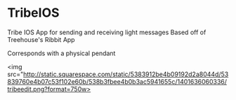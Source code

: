 TribeIOS
========

Tribe IOS App for sending and receiving light messages
Based off of Treehouse's Ribbit App

Corresponds with a physical pendant

<img src="http://static.squarespace.com/static/5383912be4b09192d2a8044d/53839760e4b07c53f102e60b/538b3fbee4b0b3ac5941655c/1401636060336/tribeedit.png?format=750w>
